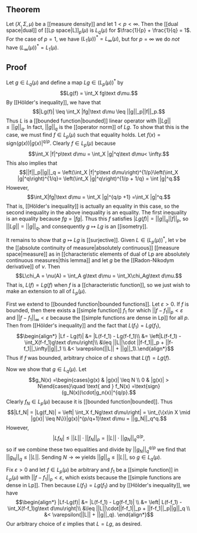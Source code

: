 ## Theorem
Let $(X,\Sigma,\mu)$ be a [[measure density]] and let $1 < p < \infty$. Then the [[dual space|dual]] of [[Lp space|L]]$_p(\mu)$ is $L_q(\mu)$ for $\frac{1}{p} + \frac{1}{q} = 1$. For the case of $p = 1$, we have $(L_1(\mu))^* = L_\infty(\mu)$, but for $p = \infty$ we do _not_ have $(L_\infty(\mu))^* = L_1(\mu)$.
## Proof
Let $g \in L_q(\mu)$ and define a map $Lg \in (L_p(\mu))^*$ by $$Lg(f) = \int_X fg\text d\mu.$$ By [[Hölder's inequality]], we have that $$|Lg(f)| \leq \int_X |fg|\text d\mu \leq ||g||_p||f||_p.$$ Thus $L$ is a [[bounded function|bounded]] linear operator with $||Lg|| \leq ||g||_q$. In fact, $||g||_q$ is the [[operator norm]] of $Lg$. To show that this is the case, we must find $f \in L_p(\mu)$ such that equality holds. Let $f(x) = \text{sign}(g(x))|g(x)|^{q/p}.$ Clearly $f\in L_p(\mu)$ because $$\int_X |f|^p\text d\mu = \int_X |g|^q\text d\mu< \infty.$$ This also implies that $$||f||_p||g||_q = \left(\int_X |f|^p\text d\mu\right)^{1/p}\left(\int_X |g|^q\right)^{1/q}= \left(\int_X |g|^q\right)^{1/p + 1/q} = \int |g|^q.$$ However, $$\int_X|fg|\text d\mu = \int_X |g|^{q/p +1} =\int_X |g|^q.$$ That is, [[Hölder's inequality]] is actually an equality in this case, so the second inequality in the above inequality is an equality. The first inequality is an equality because $fg = |fg|$. Thus this $f$ satisfies $|Lg(f)| = ||g||_q||f||_p$, so $||Lg|| = ||g||_q$, and consequently $g\mapsto Lg$ is an [[isometry]]. 

It remains to show that $g\mapsto Lg$ is [[surjective]]. Given $L \in (L_p(\mu))^*$, let $\nu$ be the [[absolute continuity of measure|absolutely continuous]] [[measure space|measure]] as in [[characteristic elements of dual of Lp are absolutely continuous measures|this lemma]] and let $g$ be the [[Radon-Nikodym derivative]] of $\nu$. Then $$L\chi_A = \nu(A) = \int_A g\text d\mu = \int_X\chi_Ag\text d\mu.$$ That is, $L(f)=Lg(f)$ when $f$ is a [[characteristic function]], so we just wish to make an extension to all of $L_p(\mu)$. 

First we extend to [[bounded function|bounded functions]]. Let $\varepsilon >0$. If $f$ is bounded, then there exists a [[simple function]] $f_1$ for which $||f-f_1||_p < \varepsilon$ and $||f-f_1||_\infty < \varepsilon$ because the [[simple functions are dense in Lp]] for all $p$. Then from [[Hölder's inequality]] and the fact that $L(f_1) = Lg(f_1)$, $$\begin{align*} |Lf - Lg(f)| &= |L(f-f_1) - Lg(f-f_1)\\ &= \left|L(f-f_1) - \int_X(f-f_1)g\text d\mu\right|\\ &\leq ||L||\cdot ||f-f_1||_p + ||f-f_1||_\infty||g||_1 \\ &< \varepsilon(||L|| + ||g||_1).\end{align*}$$ Thus if $f$ was bounded, arbitrary choice of $\varepsilon$ shows that $L(f) = Lg(f)$. 

Now we show that $g \in L_q(\mu)$. Let $$g_N(x) =\begin{cases}g(x) & |g(x)| \leq N \\ 0 & |g(x)| > N\end{cases}\quad \text{ and } f_N(x) =\text{sign}(g_N(x))\cdot|g_n(x)|^{q/p}.$$ Clearly $f_N \in L_p(\mu)$ because it is [[bounded function|bounded]]. Thus $$|Lf_N| = |Lg(f_N)| = \left| \int_X f_Ng\text d\mu\right| = \int_{\{x\in X \mid |g(x)| \leq N\}}|g(x)|^{p/q+1}\text d\mu = ||g_N||_q^q.$$ However, $$|Lf_N| \leq ||L|| \cdot ||f_N||_p = ||L||\cdot ||g_N||_q^{q/p},$$ so if we combine these two equalities and divide by $||g_N||_q^{q/p}$ we find that $||g_N||_q \leq ||L||$. Sending $N\to \infty$ yields $||g||_q \leq ||L||$, so $g \in L_q(\mu)$. 


Fix $\varepsilon > 0$ and let $f\in L_p(\mu)$ be arbitrary and $f_1$ be a [[simple function]] in $L_p(\mu)$ with $||f-f_1||_p < \varepsilon$, which exists because the [[simple functions are dense in Lp]]. Then because $L(f_1)=Lg(f_1)$ and by [[Hölder's inequality]], we have $$\begin{align*} |Lf-Lg(f)| &= |L(f-f_1) - Lg(f-f_1)| \\ &= \left| L(f-f_1) -\int_X(f-f_1)g\text d\mu\right|\\ &\leq ||L||\cdot||f-f_1||_p + ||f-f_1||_p||g||_q \\ &< \varepsilon(||L|| + ||g||_q). \end{align*}$$ Our arbitrary choice of $\varepsilon$ implies that $L = Lg$, as desired.